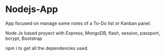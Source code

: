 # Nodejs-App
App focused on manage some notes of a To-Do list or Kanban panel.

Node Js based proyect with Express, MongoDB, flash, session, passport, bcrypt, Bootstrap


npm i to get all the dependencies used.
